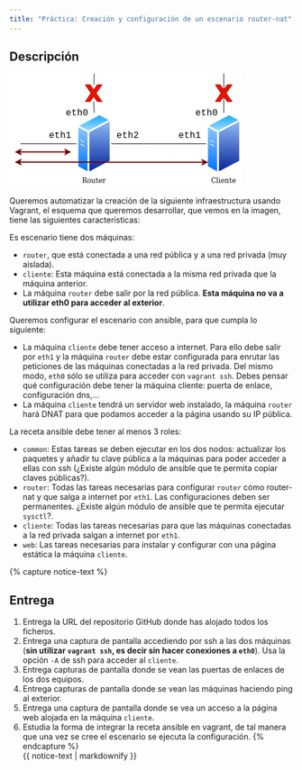 ```yaml
---
title: "Práctica: Creación y configuración de un escenario router-nat"
---
```


## Descripción

![router](img/router.png)

Queremos automatizar la creación de la siguiente infraestructura usando Vagrant, el esquema que queremos desarrollar, que vemos en la imagen, tiene las siguientes características:

Es escenario tiene dos máquinas:

* `router`, que está conectada a una red pública y a una red privada (muy aislada).
* `cliente`: Esta máquina está conectada a la misma red privada que la máquina anterior.
* La máquina `router` debe salir por la red pública. **Esta máquina no va a utilizar eth0 para acceder al exterior**.

Queremos configurar el escenario con ansible, para que cumpla lo siguiente:

* La máquina `cliente` debe tener acceso a internet. Para ello debe salir por `eth1` y la máquina `router` debe estar configurada para enrutar las peticiones de las máquinas conectadas a la red privada. Del mismo modo, `eth0` sólo se utiliza para acceder con `vagrant ssh`. Debes pensar qué configuración debe tener la máquina cliente: puerta de enlace, configuración dns,...
* La máquina `cliente` tendrá un servidor web instalado, la máquina `router` hará DNAT para que podamos acceder a la página usando su IP pública.

La receta ansible debe tener al menos 3 roles:

* `common`: Estas tareas se deben ejecutar en los dos nodos: actualizar los paquetes y añadir tu clave pública a la máquinas para poder acceder a ellas con ssh (¿Existe algún módulo de ansible que te permita copiar claves públicas?).
* `router`: Todas las tareas necesarias para configurar `router` cómo router-nat y que salga a internet por `eth1`. Las configuraciones deben ser permanentes. ¿Existe algún módulo de ansible que te permita ejecutar `sysctl`?.
* `cliente`: Todas las tareas necesarias para que las máquinas conectadas a la red privada salgan a internet por `eth1`.
* `web`: Las tareas necesarias para instalar y configurar con una página estática la máquina `cliente`.

{% capture notice-text %}
## Entrega

1. Entrega la URL del repositorio GitHub donde has alojado todos los ficheros.
2. Entrega una captura de pantalla accediendo por ssh a las dos máquinas (**sin utilizar `vagrant ssh`, es decir sin hacer conexiones a `eth0`**). Usa la opción `-A`  de ssh para acceder al `cliente`.
3. Entrega capturas de pantalla donde se vean las puertas de enlaces de los dos equipos.
4. Entrega capturas de pantalla donde se vean las máquinas haciendo ping al exterior.
5. Entrega una captura de pantalla donde se vea un acceso a la página web alojada en la máquina `cliente`.
6. Estudia la forma de integrar la receta ansible en vagrant, de tal manera que una vez se cree el escenario se ejecuta la configuración. 
{% endcapture %}<div class="notice--info">{{ notice-text | markdownify }}</div>


